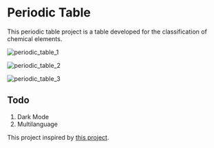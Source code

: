 # Periodic Table

This periodic table project is a table developed for the classification of chemical elements.

![periodic_table_1](https://user-images.githubusercontent.com/16213088/70388136-cce10100-19be-11ea-9c21-76f0d39ed774.png)

![periodic_table_2](https://user-images.githubusercontent.com/16213088/70388139-dcf8e080-19be-11ea-8db1-b8ce8730472b.png)

![periodic_table_3](https://user-images.githubusercontent.com/16213088/70388141-dec2a400-19be-11ea-999b-254fc63b5808.png)

## Todo
1. Dark Mode
2. Multilanguage

This project inspired by [this project].

[this project]:(https://github.com/edisdev/periodic-table)